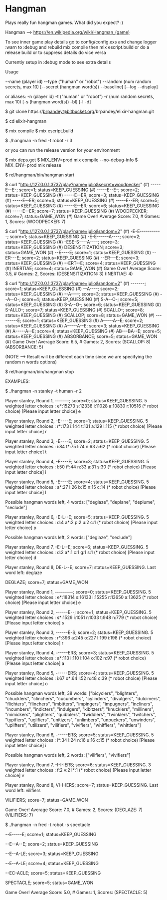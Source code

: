 # Hangman

Plays really fun hangman games.  What did you expect? :)


Hangman --> 
https://en.wikipedia.org/wiki/Hangman_(game)

To see inner game play details go to config/config.exs and change logger :warn to :debug and rebuild mix compile then mix escript.build or do a release build or to suppress details do vice versa

Currently setup in :debug mode to see extra details

Usage

--name (player id) --type ("human" or "robot") --random (num random secrets, max 10) [--secret (hangman word(s)) --baseline] [--log --display]

or aliases: -n (player id) -t ("human" or "robot") -r (num random secrets, max 10) [-s (hangman word(s)) -bl] [-l -d]


$  git clone https://brpandey@bitbucket.org/brpandey/elixir-hangman.git

$  cd elixir-hangman

$  mix compile
$  mix escript.build

$  ./hangman -n fred -t robot -r 3

or you can run the release version for your environment

$  mix deps.get
$  MIX_ENV=prod mix compile --no-debug-info
$  MIX_ENV=prod mix release

$  rel/hangman/bin/hangman start

$  curl "http://127.0.0.1:3737/play?name=julio&secret=woodpecker"
(#) -----E--E-; score=1; status=KEEP_GUESSING (#) -----E--E-; score=2; status=KEEP_GUESSING (#) -----E--ER; score=3; status=KEEP_GUESSING (#) -----E--ER; score=4; status=KEEP_GUESSING (#) -----E--ER; score=5; status=KEEP_GUESSING (#) -----E--ER; score=6; status=KEEP_GUESSING (#) -----E--ER; score=7; status=KEEP_GUESSING (#) WOODPECKER; score=7; status=GAME_WON (#) Game Over! Average Score: 7.0, # Games: 1, Scores:  (WOODPECKER: 7) 

$  curl "http://127.0.0.1:3737/play?name=julio&random=2"
(#) -E-E-----------; score=1; status=KEEP_GUESSING (#) -E-E------A----; score=2; status=KEEP_GUESSING (#) -ESE-S----A----; score=3; status=KEEP_GUESSING (#) DESENSITIZATION; score=3; status=GAME_WON (#) --E----E; score=1; status=KEEP_GUESSING (#) --ER---E; score=2; status=KEEP_GUESSING (#) --ER---E; score=3; status=KEEP_GUESSING (#) --ERT--E; score=4; status=KEEP_GUESSING (#) INERTIAE; score=4; status=GAME_WON (#) Game Over! Average Score: 3.5, # Games: 2, Scores:  (DESENSITIZATION: 3) (INERTIAE: 4)

$  curl "http://127.0.0.1:3737/play?name=julio&random=2"
(#) -------; score=1; status=KEEP_GUESSING (#) --A----; score=2; status=KEEP_GUESSING (#) --A----; score=3; status=KEEP_GUESSING (#) --A--O-; score=4; status=KEEP_GUESSING (#) S-A--O-; score=5; status=KEEP_GUESSING (#) S-A--O-; score=6; status=KEEP_GUESSING (#) S-ALLO-; score=7; status=KEEP_GUESSING (#) SCALLO-; score=8; status=KEEP_GUESSING (#) SCALLOP; score=8; status=GAME_WON (#) ---------E; score=1; status=KEEP_GUESSING (#) A-----A--E; score=2; status=KEEP_GUESSING (#) A-----A--E; score=3; status=KEEP_GUESSING (#) A-----A--E; score=4; status=KEEP_GUESSING (#) AB---BA--E; score=5; status=KEEP_GUESSING (#) ABSORBANCE; score=5; status=GAME_WON (#) Game Over! Average Score: 6.5, # Games: 2, Scores:  (SCALLOP: 8) (ABSORBANCE: 5) 

(NOTE --> Result will be different each time since we are specifying the random n words options)

$  rel/hangman/bin/hangman stop


EXAMPLES:

$ ./hangman -n stanley -t human -r 2

Player stanley, Round 1, -------; score=0; status=KEEP_GUESSING.
5 weighted letter choices :  e*:15273 s:12338 i:11028 a:10830 r:10516 (* robot choice)
[Please input letter choice] e

Player stanley, Round 2, -E----E; score=1; status=KEEP_GUESSING.
5 weighted letter choices :  r*:173 i:144 t:131 a:129 l:115 (* robot choice)
[Please input letter choice] r

Player stanley, Round 3, -E----E; score=2; status=KEEP_GUESSING.
5 weighted letter choices :  i:84 t*:75 l:74 n:63 a:62 (* robot choice)
[Please input letter choice] t

Player stanley, Round 4, -E----E; score=3; status=KEEP_GUESSING.
5 weighted letter choices :  l:50 i*:44 n:33 a:31 s:30 (* robot choice)
[Please input letter choice] i

Player stanley, Round 5, -E----E; score=4; status=KEEP_GUESSING.
5 weighted letter choices :  a*:27 l:26 b:15 n:15 c:14 (* robot choice)
[Please input letter choice] l

Possible hangman words left, 4 words: ["deglaze", "deplane", "deplume", "seclude"]

Player stanley, Round 6, -E-L--E; score=5; status=KEEP_GUESSING.
5 weighted letter choices :  d:4 a*:2 p:2 u:2 c:1 (* robot choice)
[Please input letter choice] p

Possible hangman words left, 2 words: ["deglaze", "seclude"]

Player stanley, Round 7, -E-L--E; score=6; status=KEEP_GUESSING.
5 weighted letter choices :  d:2 a*:1 c:1 g:1 s:1 (* robot choice)
[Please input letter choice] d

Player stanley, Round 8, DE-L--E; score=7; status=KEEP_GUESSING.
Last word left: deglaze

DEGLAZE; score=7; status=GAME_WON

Player stanley, Round 1, ---------; score=0; status=KEEP_GUESSING.
5 weighted letter choices :  e*:18314 s:16133 i:15255 r:13650 a:13625 (* robot choice)
[Please input letter choice] e

Player stanley, Round 2, ------E--; score=1; status=KEEP_GUESSING.
5 weighted letter choices :  s*:1529 i:1051 r:1033 t:948 n:779 (* robot choice)
[Please input letter choice] s

Player stanley, Round 3, ------E-S; score=2; status=KEEP_GUESSING.
5 weighted letter choices :  r*:396 a:245 o:227 l:199 i:198 (* robot choice)
[Please input letter choice] r

Player stanley, Round 4, ------ERS; score=3; status=KEEP_GUESSING.
5 weighted letter choices :  a*:113 i:110 l:104 o:102 n:97 (* robot choice)
[Please input letter choice] a

Player stanley, Round 5, ------ERS; score=4; status=KEEP_GUESSING.
5 weighted letter choices :  i:67 o*:64 l:52 n:48 c:39 (* robot choice)
[Please input letter choice] o

Possible hangman words left, 38 words: ["bicyclers", "blighters", "chucklers", "clinchers", "cucumbers", "cylinders", "divulgers", "dulcimers", "flichters", "flinchers", "imbitters", "impingers", "impugners", "incliners", "incumbers", "indicters", "indulgers", "kibitzers", "knucklers", "milliners", "mimickers", "plighters", "quibblers", "twiddlers", "twinklers", "twitchers", "typifiers", "uglifiers", "unitizers", "unlimbers", "unpuckers", "unwinders", "uplifters", "utilizers", "vilifiers", "vivifiers", "whifflers", "whittlers"]

Player stanley, Round 6, ------ERS; score=5; status=KEEP_GUESSING.
5 weighted letter choices :  i*:34 l:24 n:16 u:16 c:15 (* robot choice)
[Please input letter choice] i

Possible hangman words left, 2 words: ["vilifiers", "vivifiers"]

Player stanley, Round 7, -I-I-IERS; score=6; status=KEEP_GUESSING.
3 weighted letter choices :  f:2 v:2 l*:1 (* robot choice)
[Please input letter choice] v

Player stanley, Round 8, VI-I-IERS; score=7; status=KEEP_GUESSING.
Last word left: vilifiers

VILIFIERS; score=7; status=GAME_WON

Game Over! Average Score: 7.0, # Games: 2, Scores:  (DEGLAZE: 7) (VILIFIERS: 7)



$ ./hangman -n fred -t robot -s spectacle

--E-----E; score=1; status=KEEP_GUESSING

--E--A--E; score=2; status=KEEP_GUESSING

--E--A-LE; score=3; status=KEEP_GUESSING

--E--A-LE; score=4; status=KEEP_GUESSING

--EC-ACLE; score=5; status=KEEP_GUESSING

SPECTACLE; score=5; status=GAME_WON

Game Over! Average Score: 5.0, # Games: 1, Scores:  (SPECTACLE: 5)
